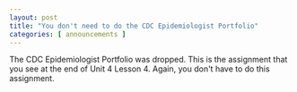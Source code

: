 ```yaml
---
layout: post
title: "You don't need to do the CDC Epidemiologist Portfolio"
categories: [ announcements ]
---
```


The CDC Epidemiologist Portfolio was dropped. This is the assignment that you see at the end of Unit 4 Lesson 4. Again, you don't have to do this assignment.

